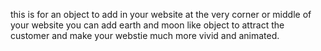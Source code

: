 this is for an object to add in your website
at the very corner or middle of your website you can add earth and moon like object to attract the customer and make your webstie much more vivid and animated. 
